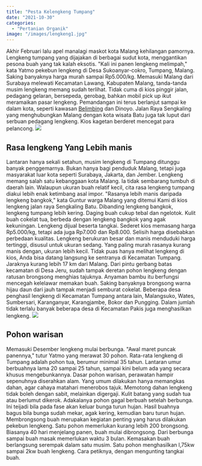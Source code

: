 ```yaml
---
title: "Pesta Kelengkeng Tumpang"
date: "2021-10-30"
categories: 
  - "Pertanian Organik"
image: "/images/lengkeng1.jpg"
---
```


Akhir Februari lalu apel manalagi maskot kota Malang kehilangan pamornya. Lengkeng tumpang yang dijajakan di berbagai sudut kota, menggantikan pesona buah yang tak kalah eksotis. "Kali ini panen lengkeng melimpah," kata Yatmo pekebun lengkeng di Desa Sukoanyar-cokro, Tumpang, Malang. Saking banyaknya harga murah sampai Rp5.000/kg. Memasuki Malang dari Surabaya melewati Kecamatan Lawang, Kabupaten Malang, tanda-tanda musim lengkeng memang sudah terlihat. Tidak cuma di kios pinggir jalan, pedagang gelaran, bersepeda, gerobag, bahkan mobil pick up ikut meramaikan pasar lengkeng. Pemandangan ini terus berlanjut sampai ke dalam kota, seperti kawasan [Belimbing](http://localhost/mitra/topik/belimbing "Belimbing") dan Dinoyo. Jalan Raya Sengkaling yang menghubungkan Malang dengan kota wisata Batu juga tak luput dari serbuan pedagang lengkeng. Kios kagetan berderet mencegat para pelancong. ![](/images/kelengkeng1-1024x576.jpg)

## Rasa lengkeng Yang Lebih manis

Lantaran hanya sekali setahun, musim lengkeng di Tumpang ditunggu banyak penggemarnya. Bukan hanya bagi penduduk Malang, tetapi juga masyarakat luar kota seperti Surabaya, Jakarta, dan Jember. Lengkeng memang salah satu kebanggaan kota Malang. Ia tidak sembarang tumbuh di daerah lain. Walaupun ukuran buah relatif kecil, cita rasa lengkeng tumpang diakui lebih enak ketimbang asal impor. "Rasanya lebih manis daripada lengkeng bangkok," kata Guntur warga Malang yang ditemui Kami di kios lengkeng jalan raya Sengkaling Batu. Dibanding lengkeng bangkok, lengkeng tumpang lebih kering. Daging buah cukup tebal dan ngelotok. Kulit buah cokelat tua, berbeda dengan lengkeng bangkok yang agak kekuningan. Lengkeng dijual beserta tangkai. Sederet kios memasang harga Rp5.000/kg, tetapi ada juga Rp7.000 dan Rp8.000. Selisih harga disebabkan perbedaan kualitas. Lengkeng berukuran besar dan manis menduduki harga tertinggi, disusul untuk ukuran sedang. Yang paling murah rasanya kurang manis dengan, ukuran lebih kecil. Tidak puas hanya melihat lengkeng di kios, Anda bisa datang langsung ke sentranya di Kecamatan Tumpang. Jaraknya kurang lebih 17 km dari Malang. Dari pintu gerbang batas kecamatan di Desa Jeru, sudah tampak deretan pohon lengkeng dengan ratusan brongsong menghias tajuknya. Anyaman bambu itu berfungsi mencegah kelelawar memakan buah. Saking banyaknya brongsong warna hijau daun dari jauh tampak menjadi semburat cokelat. Beberapa desa penghasil lengkeng di Kecamatan Tumpang antara lain, Malangsuko, Wates, Sumbersari, Karanganyar, Karangjambe, Bokor dan Pungging. Dalam jumlah tidak terlalu banyak beberapa desa di Kecamatan Pakis juga menghasilkan lengkeng. ![](/images/buah2-1024x576.jpg)

## Pohon warisan

Memasuki Desember lengkeng mulai berbunga. "Awal maret puncak panennya," tutur Yatmo yang merawat 30 pohon. Rata-rata lengkeng di Tumpang adalah pohon tua, berumur minimal 35 tahun. Lantaran umur berbuahnya lama 20 sampai 25 tahun, sampai kini belum ada yang secara khusus mengebunkannya. Dasar pohon warisan, perawatan hampir sepenuhnya diserahkan alam. Yang umum dilakukan hanya memangkas dahan, agar cahaya matahari menerobos tajuk. Memotong dahan lengkeng tidak boleh dengan sabit, melainkan digergaji. Kulit batang yang sudah tua atau berlumut dikerok. Adakalanya pohon gagal berbuah setelah berbunga. Ini teijadi bila pada fase akan keluar bunga turun hujan. Hasil buahnya bagus bila bunga sudah mekar, agak kering, kemudian baru turun hujan. Membrongsong buah merupakan kegiatan penting yang harus dilakukan pekebun lengkeng. Satu pohon memerlukan kurang lebih 200 brongsong. Biasanya 40 hari menjelang panen, buah mulai dibrongsong. Dari berbunga sampai buah masak memerlukan waktu 3 bulan. Kemasakan buah berlangsung serempak dalam satu musim. Satu pohon menghasilkan l,75kw sampai 2kw buah lengkeng. Cara petiknya, dengan mengunting tangkai buah.
